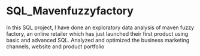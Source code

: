 # SQL_Mavenfuzzyfactory
In this SQL project, I have done an exploratory data analysis of maven fuzzy factory, an online retailer which has just launched their first product using basic and advanced SQL.
Analyzed and optimized the business marketing channels, website and product portfolio
